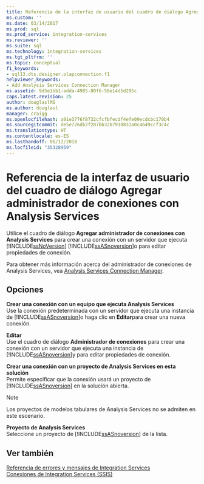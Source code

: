 ```yaml
---
title: Referencia de la interfaz de usuario del cuadro de diálogo Agregar administrador de conexiones con Analysis Services | Microsoft Docs
ms.custom: ''
ms.date: 03/14/2017
ms.prod: sql
ms.prod_service: integration-services
ms.reviewer: ''
ms.suite: sql
ms.technology: integration-services
ms.tgt_pltfrm: ''
ms.topic: conceptual
f1_keywords:
- sql13.dts.designer.olapconnection.f1
helpviewer_keywords:
- Add Analysis Services Connection Manager
ms.assetid: 9d5e1bb1-adda-4985-80f6-56e14d5d295c
caps.latest.revision: 25
author: douglaslMS
ms.author: douglasl
manager: craigg
ms.openlocfilehash: a91e3776f8732cfcfbfecdf4efe09ecdcbc170b4
ms.sourcegitcommit: de5e726db2f287bb32b7910831a0c4649ccf3c4c
ms.translationtype: HT
ms.contentlocale: es-ES
ms.lasthandoff: 06/12/2018
ms.locfileid: "35328959"
---
```

# <a name="add-analysis-services-connection-manager-dialog-box-ui-reference"></a>Referencia de la interfaz de usuario del cuadro de diálogo Agregar administrador de conexiones con Analysis Services
  Utilice el cuadro de diálogo **Agregar administrador de conexiones con Analysis Services** para crear una conexión con un servidor que ejecuta [!INCLUDE[ssNoVersion](../../includes/ssnoversion-md.md)] [!INCLUDE[ssASnoversion](../../includes/ssasnoversion-md.md)]o para editar propiedades de conexión.  
  
 Para obtener más información acerca del administrador de conexiones de Analysis Services, vea [Analysis Services Connection Manager](../../integration-services/connection-manager/analysis-services-connection-manager.md).  
  
## <a name="options"></a>Opciones  
 **Crear una conexión con un equipo que ejecuta Analysis Services**  
 Use la conexión predeterminada con un servidor que ejecuta una instancia de [!INCLUDE[ssASnoversion](../../includes/ssasnoversion-md.md)]o haga clic en **Editar**para crear una nueva conexión.  
  
 **Editar**  
 Use el cuadro de diálogo **Administrador de conexiones** para crear una conexión con un servidor que ejecuta una instancia de [!INCLUDE[ssASnoversion](../../includes/ssasnoversion-md.md)]y para editar propiedades de conexión.  
  
 **Crear una conexión con un proyecto de Analysis Services en esta solución**  
 Permite especificar que la conexión usará un proyecto de [!INCLUDE[ssASnoversion](../../includes/ssasnoversion-md.md)] en la solución abierta.  
  
> [!NOTE]  
>  Los proyectos de modelos tabulares de Analysis Services no se admiten en este escenario.  
  
 **Proyecto de Analysis Services**  
 Seleccione un proyecto de [!INCLUDE[ssASnoversion](../../includes/ssasnoversion-md.md)] de la lista.  
  
## <a name="see-also"></a>Ver también  
 [Referencia de errores y mensajes de Integration Services](../../integration-services/integration-services-error-and-message-reference.md)   
 [Conexiones de Integration Services &#40;SSIS&#41;](../../integration-services/connection-manager/integration-services-ssis-connections.md)  
  
  
